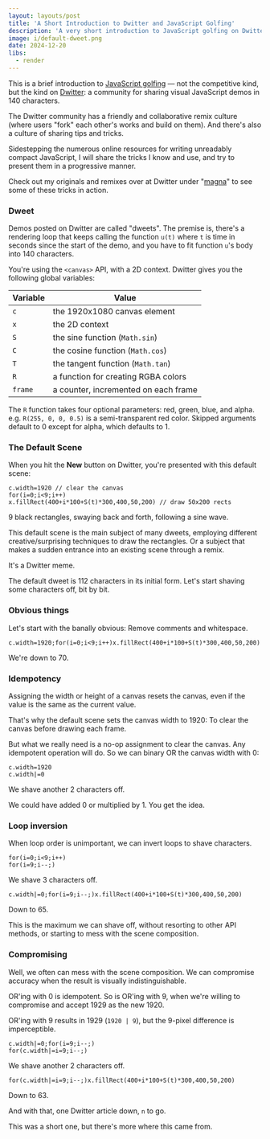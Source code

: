 ```yaml
---
layout: layouts/post
title: 'A Short Introduction to Dwitter and JavaScript Golfing'
description: 'A very short introduction to JavaScript golfing on Dwitter, with a focus on the "default dweet".'
image: i/default-dweet.png
date: 2024-12-20
libs:
  - render
---
```


<script>
function dweetRenderer(src) {
  const u = new Function('t', src);

  const wrapped = new Function('state', 'time', `
    with (state) {
      (${u})(time);
    }
  `);

  const minFrameTimeMs = 1000 / 60
  let lastRenderTime = null;

  return {
    init(canvas, ctx) {
      canvas.width = 1920;
      canvas.height = 1080;

      Object.assign(this, {
        frame: 0,
        c: canvas,
        x: ctx,
        S: Math.sin,
        C: Math.cos,
        T: Math.tan,
        R: (r,g,b,a) => {
          a = a === undefined ? 1 : a;
          return 'rgba(' + (r | 0) + ',' + (g | 0) + ',' + (b | 0) + ',' + a + ')';
        },
      });
    },
    draw(ctx, t) {
      const now = performance.now();

      if (lastRenderTime === null) {
        lastRenderTime = now - minFrameTimeMs;
      } else {
        const elapsedTime = now - lastRenderTime;

        if (elapsedTime >= minFrameTimeMs) {
          lastRenderTime = now;

          let time = this.frame / 60;

          if (time * 60 | 0 == this.frame - 1) {
            time += 0.000001;
          }

          this.frame++;

          wrapped(this, time);
        }
      }
    },
    resize: false,
  }
}
</script>

<script>
window.addEventListener('DOMContentLoaded', () => {
  const lengthTemplate = document.querySelector('#dweet-length-template');
  const playerTemplate = document.querySelector('#dweet-player-template');
  const dweets = document.querySelectorAll('.dweet');

  dweets.forEach((dweet) => {
    const src = dweet.querySelector('code').textContent.trim();
    const length = lengthTemplate.querySelector('div').cloneNode(true);

    length.querySelector('span').innerText = src.length;

    dweet.appendChild(length);

    if (dweet.classList.contains('play')) {
      const player = playerTemplate.querySelector('p').cloneNode(true);
      const canvas = player.querySelector('canvas');

      dweet.parentNode.insertBefore(player, dweet.nextSibling);

      render(canvas, dweetRenderer(src));
    }
  });
});
</script>

<div id="dweet-length-template" style="display: none">
  <div class="length"><span></span>/140</div>
</div>

<div id="dweet-player-template" style="display: none">
  <p class="canvas-container">
    <span class="canvas-subcontainer">
      <canvas class="fit white"></canvas>
    </span>
  </p>
</div>

This is a brief introduction to [JavaScript golfing][1] &mdash; not the competitive
kind, but the kind on [Dwitter][2]: a community for sharing visual JavaScript
demos in 140 characters.

The Dwitter community has a friendly and collaborative remix culture (where
users "fork" each other's works and build on them). And there's also a culture
of sharing tips and tricks.

Sidestepping the numerous online resources for writing unreadably compact
JavaScript, I will share the tricks I know and use, and try to present them in
a progressive manner.

<p class="meta">Check out my originals and remixes
over at Dwitter under "<a href="https://www.dwitter.net/u/magna/top">magna</a>" to see some of these tricks in action.</p>

[1]: https://en.wikipedia.org/wiki/Code_golf
[2]: https://www.dwitter.net/

### Dweet

Demos posted on Dwitter are called "dweets". The premise is, there's a rendering
loop that keeps calling the function `u(t)` where `t` is time in seconds since
the start of the demo, and you have to fit function `u`'s body into 140
characters.

You're using the `<canvas>` API, with a 2D context. Dwitter gives you the
following global variables:

| Variable | Value                                |
| -------- | ------------------------------------ |
| `c`      | the 1920x1080 canvas element         |
| `x`      | the 2D context                       |
| `S`      | the sine function (`Math.sin`)       |
| `C`      | the cosine function (`Math.cos`)     |
| `T`      | the tangent function (`Math.tan`)    |
| `R`      | a function for creating RGBA colors  |
| `frame`  | a counter, incremented on each frame |

The `R` function takes four optional parameters: red, green, blue, and alpha. e.g. `R(255, 0, 0, 0.5)` is a semi-transparent red color. Skipped arguments default to 0 except for alpha, which defaults to 1.

### The Default Scene

When you hit the **New** button on Dwitter, you're presented with this default
scene:

<pre class="dweet play"><code class="language-js">c.width=1920 // clear the canvas
for(i=0;i<9;i++)
x.fillRect(400+i*100+S(t)*300,400,50,200) // draw 50x200 rects
</code></pre>

9 black rectangles, swaying back and forth, following a sine wave.

This default scene is the main subject of many dweets, employing different
creative/surprising techniques to draw the rectangles. Or a subject that makes
a sudden entrance into an existing scene through a remix.

It's a Dwitter meme.

The default dweet is 112 characters in its initial form. Let's start shaving
some characters off, bit by bit.

### Obvious things

Let's start with the banally obvious: Remove comments and whitespace.

<pre class="dweet"><code class="language-js">c.width=1920;for(i=0;i<9;i++)x.fillRect(400+i*100+S(t)*300,400,50,200)
</code></pre>

We're down to 70.

### Idempotency

Assigning the width or height of a canvas resets the canvas, even if the value
is the same as the current value.

That's why the default scene sets the canvas width to 1920: To clear the canvas
before drawing each frame.

But what we really need is a no-op assignment to clear the canvas. Any
idempotent operation will do. So we can binary OR the canvas width with 0:

<pre><code>c.width=19<span class="remove">20</span>
c.width|=0
</code></pre>

We shave another 2 characters off.

We could have added 0 or multiplied by 1. You get the idea.

### Loop inversion

When loop order is unimportant, we can invert loops to shave characters.

<pre><code>for(i=0;i<9;i<span class="remove">++)</span>
for(i=9;i--;)
</code></pre>

We shave 3 characters off.

<pre class="dweet"><code class="language-js">c.width|=0;for(i=9;i--;)x.fillRect(400+i*100+S(t)*300,400,50,200)
</code></pre>

Down to 65.

This is the maximum we can shave off, without resorting to other API methods, or
starting to mess with the scene composition.

### Compromising

Well, we often can mess with the scene composition. We can compromise accuracy
when the result is visually indistinguishable.

OR'ing with 0 is idempotent. So is OR'ing with 9, when we're willing to
compromise and accept 1929 as the new 1920.

OR'ing with 9 results in 1929 (`1920 | 9`), but the 9-pixel difference is imperceptible.

<pre><code>c.width|=0;for(i=9;i--<span class="remove">;)</span>
for(c.width|=i=9;i--;)
</code></pre>

We shave another 2 characters off.

<pre class="dweet play"><code class="language-js">for(c.width|=i=9;i--;)x.fillRect(400+i*100+S(t)*300,400,50,200)
</code></pre>

Down to 63.

And with that, one Dwitter article down, `n` to go.

<p class="meta">This was a short one, but there's more where this came from.
</p>
